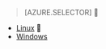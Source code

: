 > [AZURE.SELECTOR]

- [Linux](/documentation/articles/hdinsight-hadoop-collect-debug-heap-dump-linux/)

- [Windows](/documentation/articles/hdinsight-hadoop-collect-debug-heap-dumps/)
